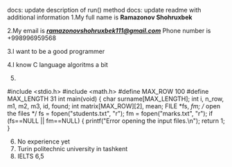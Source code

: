 docs: update description of run() method
docs: update readme with additional information
1.My full name is **Ramazonov Shohruxbek**

2.My email is ***ramazonovshohruxbek111@gmail.com***  Phone number is +998996959568

3.I want to be a good programmer

4.I know C language algoritms a bit

5.
 #include <stdio.h>
#include <math.h>
#define MAX_ROW     100
#define MAX_LENGTH   31
int main(void)
{
  char surname[MAX_LENGTH];
  int i, n_row, m1, m2, m3, id, found;
  int matrix[MAX_ROW][2], mean;
  FILE *fs, *fm;
  /* open the files */
  fs = fopen("students.txt", "r");
  fm = fopen("marks.txt", "r");
  if (fs==NULL || fm==NULL) {
    printf("Error opening the input files.\n");
    return 1;
  }
 
6. No experience yet
7. Turin politechnic university in tashkent
8. IELTS 6,5
